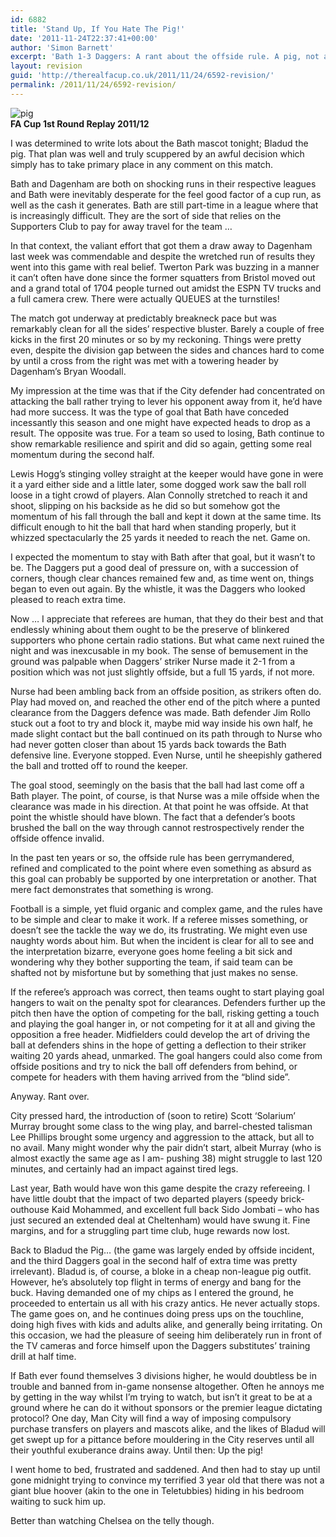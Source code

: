 ```yaml
---
id: 6882
title: 'Stand Up, If You Hate The Pig!'
date: '2011-11-24T22:37:41+00:00'
author: 'Simon Barnett'
excerpt: 'Bath 1-3 Daggers: A rant about the offside rule. A pig, not as annoying as Chelsea. A perma-tanned old midfielder. And when he says ''rant over'', it''s not true ... Simon Field at Twerton Park.'
layout: revision
guid: 'http://therealfacup.co.uk/2011/11/24/6592-revision/'
permalink: /2011/11/24/6592-revision/
---
```


![](http://delta.xssl.net/~sbarnett/therealfacup/wp-content/uploads/2011/11/pig.jpg "pig")  
**FA Cup 1st Round Replay 2011/12**

I was determined to write lots about the Bath mascot tonight; Bladud the pig. That plan was well and truly scuppered by an awful decision which simply has to take primary place in any comment on this match.

Bath and Dagenham are both on shocking runs in their respective leagues and Bath were inevitably desperate for the feel good factor of a cup run, as well as the cash it generates. Bath are still part-time in a league where that is increasingly difficult. They are the sort of side that relies on the Supporters Club to pay for away travel for the team …

In that context, the valiant effort that got them a draw away to Dagenham last week was commendable and despite the wretched run of results they went into this game with real belief. Twerton Park was buzzing in a manner it can’t often have done since the former squatters from Bristol moved out and a grand total of 1704 people turned out amidst the ESPN TV trucks and a full camera crew. There were actually QUEUES at the turnstiles!

The match got underway at predictably breakneck pace but was remarkably clean for all the sides’ respective bluster. Barely a couple of free kicks in the first 20 minutes or so by my reckoning. Things were pretty even, despite the division gap between the sides and chances hard to come by until a cross from the right was met with a towering header by Dagenham’s Bryan Woodall.

My impression at the time was that if the City defender had concentrated on attacking the ball rather trying to lever his opponent away from it, he’d have had more success. It was the type of goal that Bath have conceded incessantly this season and one might have expected heads to drop as a result. The opposite was true. For a team so used to losing, Bath continue to show remarkable resilience and spirit and did so again, getting some real momentum during the second half.

Lewis Hogg’s stinging volley straight at the keeper would have gone in were it a yard either side and a little later, some dogged work saw the ball roll loose in a tight crowd of players. Alan Connolly stretched to reach it and shoot, slipping on his backside as he did so but somehow got the momentum of his fall through the ball and kept it down at the same time. Its difficult enough to hit the ball that hard when standing properly, but it whizzed spectacularly the 25 yards it needed to reach the net. Game on.

I expected the momentum to stay with Bath after that goal, but it wasn’t to be. The Daggers put a good deal of pressure on, with a succession of corners, though clear chances remained few and, as time went on, things began to even out again. By the whistle, it was the Daggers who looked pleased to reach extra time.

Now … I appreciate that referees are human, that they do their best and that endlessly whining about them ought to be the preserve of blinkered supporters who phone certain radio stations. But what came next ruined the night and was inexcusable in my book. The sense of bemusement in the ground was palpable when Daggers’ striker Nurse made it 2-1 from a position which was not just slightly offside, but a full 15 yards, if not more.

Nurse had been ambling back from an offside position, as strikers often do. Play had moved on, and reached the other end of the pitch where a punted clearance from the Daggers defence was made. Bath defender Jim Rollo stuck out a foot to try and block it, maybe mid way inside his own half, he made slight contact but the ball continued on its path through to Nurse who had never gotten closer than about 15 yards back towards the Bath defensive line. Everyone stopped. Even Nurse, until he sheepishly gathered the ball and trotted off to round the keeper.

The goal stood, seemingly on the basis that the ball had last come off a Bath player. The point, of course, is that Nurse was a mile offside when the clearance was made in his direction. At that point he was offside. At that point the whistle should have blown. The fact that a defender’s boots brushed the ball on the way through cannot restrospectively render the offside offence invalid.

In the past ten years or so, the offside rule has been gerrymandered, refined and complicated to the point where even something as absurd as this goal can probably be supported by one interpretation or another. That mere fact demonstrates that something is wrong.

Football is a simple, yet fluid organic and complex game, and the rules have to be simple and clear to make it work. If a referee misses something, or doesn’t see the tackle the way we do, its frustrating. We might even use naughty words about him. But when the incident is clear for all to see and the interpretation bizarre, everyone goes home feeling a bit sick and wondering why they bother supporting the team, if said team can be shafted not by misfortune but by something that just makes no sense.

If the referee’s approach was correct, then teams ought to start playing goal hangers to wait on the penalty spot for clearances. Defenders further up the pitch then have the option of competing for the ball, risking getting a touch and playing the goal hanger in, or not competing for it at all and giving the opposition a free header. Midfielders could develop the art of driving the ball at defenders shins in the hope of getting a deflection to their striker waiting 20 yards ahead, unmarked. The goal hangers could also come from offside positions and try to nick the ball off defenders from behind, or compete for headers with them having arrived from the “blind side”.

Anyway. Rant over.

City pressed hard, the introduction of (soon to retire) Scott ‘Solarium’ Murray brought some class to the wing play, and barrel-chested talisman Lee Phillips brought some urgency and aggression to the attack, but all to no avail. Many might wonder why the pair didn’t start, albeit Murray (who is almost exactly the same age as I am- pushing 38) might struggle to last 120 minutes, and certainly had an impact against tired legs.

Last year, Bath would have won this game despite the crazy refereeing. I have little doubt that the impact of two departed players (speedy brick-outhouse Kaid Mohammed, and excellent full back Sido Jombati – who has just secured an extended deal at Cheltenham) would have swung it. Fine margins, and for a struggling part time club, huge rewards now lost.

Back to Bladud the Pig… (the game was largely ended by offside incident, and the third Daggers goal in the second half of extra time was pretty irrelevant). Bladud is, of course, a bloke in a cheap non-league pig outfit. However, he’s absolutely top flight in terms of energy and bang for the buck. Having demanded one of my chips as I entered the ground, he proceeded to entertain us all with his crazy antics. He never actually stops. The game goes on, and he continues doing press ups on the touchline, doing high fives with kids and adults alike, and generally being irritating. On this occasion, we had the pleasure of seeing him deliberately run in front of the TV cameras and force himself upon the Daggers substitutes’ training drill at half time.

If Bath ever found themselves 3 divisions higher, he would doubtless be in trouble and banned from in-game nonsense altogether. Often he annoys me by getting in the way whilst I’m trying to watch, but isn’t it great to be at a ground where he can do it without sponsors or the premier league dictating protocol? One day, Man City will find a way of imposing compulsory purchase transfers on players and mascots alike, and the likes of Bladud will get swept up for a pittance before mouldering in the City reserves until all their youthful exuberance drains away. Until then: Up the pig!

I went home to bed, frustrated and saddened. And then had to stay up until gone midnight trying to convince my terrified 3 year old that there was not a giant blue hoover (akin to the one in Teletubbies) hiding in his bedroom waiting to suck him up.

Better than watching Chelsea on the telly though.